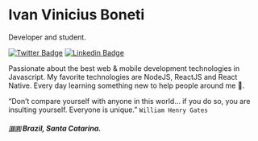# Ivan Vinicius Boneti

Developer and student.

[![Twitter Badge](https://img.shields.io/badge/-@BonetiIvan-1DA1F2?style=flat-square&labelColor=1DA1F2&logo=twitter&logoColor=white&link=https://twitter.com/BonetiIvan)](https://twitter.com/BonetiIvan) 
[![Linkedin Badge](https://img.shields.io/badge/-Ivan%20Boneti-2867B2?style=flat-square&logo=Linkedin&logoColor=white&link=https://www.linkedin.com/in/ivanboneti/)](https://www.linkedin.com/in/ivanboneti/) 

Passionate about the best web & mobile development technologies in Javascript. My favorite technologies are NodeJS, ReactJS and React Native. Every day learning something new to help people around me 🙂.

“Don’t compare yourself with anyone in this world… if you do so, you are insulting yourself. Everyone is unique.”  `William Henry Gates`

##### 🇧🇷 Brazil, Santa Catarina.